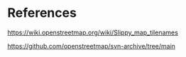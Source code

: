 # References

https://wiki.openstreetmap.org/wiki/Slippy_map_tilenames

https://github.com/openstreetmap/svn-archive/tree/main